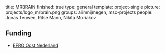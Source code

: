 title: MRBRAIN
finished: true
type: general
template: project-single
picture: projects/logo_mrbrain.png
groups: aiimnijmegen, msc-projects
people: Jonas Teuwen, Ritse Mann, Nikita Moriakov

## Funding

* [EFRO Oost Nederland](https://www.op-oost.eu/)
